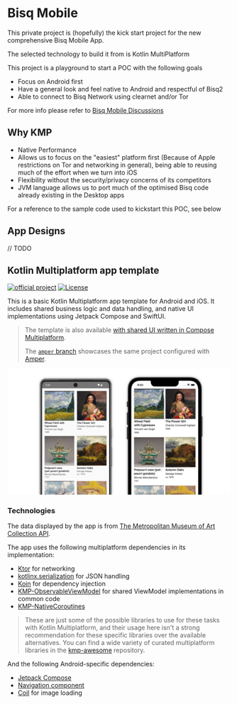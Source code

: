 # Bisq Mobile

This private project is (hopefully) the kick start project for the new comprehensive Bisq Mobile App.

The selected technology to build it from is Kotlin MultiPlatform

This project is a playground to start a POC with the following goals

- Focus on Android first
- Have a general look and feel native to Android and respectful of Bisq2
- Able to connect to Bisq Network using clearnet and/or Tor

For more info please refer to [Bisq Mobile Discussions](https://github.com/bisq-network/bisq2/discussions/2665)

## Why KMP

- Native Performance
- Allows us to focus on the "easiest" platform first (Because of Apple restrictions on Tor and networking in general),
  being able to reusing much of the effort when we turn into iOS
- Flexibility without the security/privacy concerns of its competitors
- JVM language allows us to port much of the optimised Bisq code already existing in the Desktop apps

For a reference to the sample code used to kickstart this POC, see below

## App Designs

// TODO

## Kotlin Multiplatform app template

[![official project](http://jb.gg/badges/official.svg)](https://confluence.jetbrains.com/display/ALL/JetBrains+on+GitHub)
[![License](https://img.shields.io/badge/License-Apache_2.0-blue.svg)](https://opensource.org/licenses/Apache-2.0)

This is a basic Kotlin Multiplatform app template for Android and iOS. It includes shared business logic and data
handling, and native UI implementations using Jetpack Compose and SwiftUI.

> The template is also
> available [with shared UI written in Compose Multiplatform](https://github.com/kotlin/KMP-App-Template).
>
> The [`amper` branch](https://github.com/Kotlin/KMP-App-Template-Native/tree/amper) showcases the same project
> configured with [Amper](https://github.com/JetBrains/amper).

![Screenshots of the app](images/screenshots.png)

### Technologies

The data displayed by the app is from [The Metropolitan Museum of Art Collection API](https://metmuseum.github.io/).

The app uses the following multiplatform dependencies in its implementation:

- [Ktor](https://ktor.io/) for networking
- [kotlinx.serialization](https://github.com/Kotlin/kotlinx.serialization) for JSON handling
- [Koin](https://github.com/InsertKoinIO/koin) for dependency injection
- [KMP-ObservableViewModel](https://github.com/rickclephas/KMP-ObservableViewModel) for shared ViewModel implementations
  in common code
- [KMP-NativeCoroutines](https://github.com/rickclephas/KMP-NativeCoroutines)

> These are just some of the possible libraries to use for these tasks with Kotlin Multiplatform, and their usage here
> isn't a strong recommendation for these specific libraries over the available alternatives. You can find a wide
> variety
> of curated multiplatform libraries in the [kmp-awesome](https://github.com/terrakok/kmp-awesome) repository.

And the following Android-specific dependencies:

- [Jetpack Compose](https://developer.android.com/jetpack/compose)
- [Navigation component](https://developer.android.com/jetpack/compose/navigation)
- [Coil](https://github.com/coil-kt/coil) for image loading
